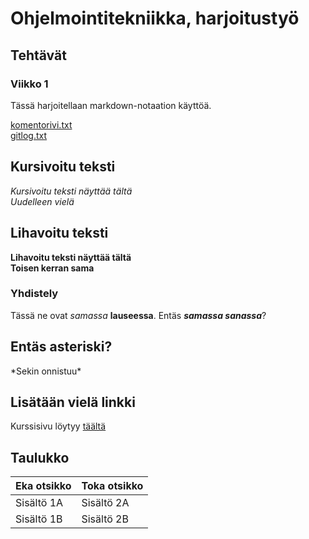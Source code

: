 # Ohjelmointitekniikka, harjoitustyö

## Tehtävät

### Viikko 1

Tässä harjoitellaan markdown-notaation käyttöä.

[komentorivi.txt](https://github.com/sonjamadetoja/ot_harjoitustyo/blob/master/laskarit/viikko1/komentorivi.txt)  
[gitlog.txt](https://github.com/sonjamadetoja/ot_harjoitustyo/blob/master/laskarit/viikko1/git_log.txt)

## Kursivoitu teksti

*Kursivoitu teksti näyttää tältä*  
_Uudelleen vielä_

## Lihavoitu teksti

**Lihavoitu teksti näyttää tältä**  
__Toisen kerran sama__

### Yhdistely

Tässä ne ovat *samassa* **lauseessa**. Entäs ***samassa sanassa***?

## Entäs asteriski?

\*Sekin onnistuu\*

## Lisätään vielä linkki

Kurssisivu löytyy [täältä](https://ohjelmistotekniikka-hy.github.io/) 

## Taulukko

Eka otsikko | Toka otsikko
------------|-------------
Sisältö 1A | Sisältö 2A
Sisältö 1B | Sisältö 2B
